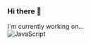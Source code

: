### Hi there 👋

I´m currently working on...\
![JavaScript](https://img.shields.io/badge/javascript-%23323330.svg?style=for-the-badge&logo=javascript&logoColor=%23F7DF1E)

<!--
**Vinnizius1/Vinnizius1** is a ✨ _special_ ✨ repository because its `README.md` (this file) appears on your GitHub profile.

Here are some ideas to get you started:

- 🔭 I’m currently working on ...
- 🌱 I’m currently learning ...
- 👯 I’m looking to collaborate on ...
- 🤔 I’m looking for help with ...
- 💬 Ask me about ...
- 📫 How to reach me: ...
- 😄 Pronouns: ...
- ⚡ Fun fact: ...
-->
